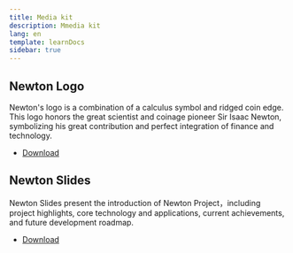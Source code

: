 ```yaml
---
title: Media kit
description: Mmedia kit
lang: en
template: learnDocs
sidebar: true
---
```


## Newton Logo

Newton's logo is a combination of a calculus symbol and ridged coin edge. This logo honors the great scientist and coinage pioneer Sir Isaac Newton, symbolizing his great contribution and perfect integration of finance and technology.

- [Download](https://newton.oss-cn-beijing.aliyuncs.com/media-kit-logo.zip)

## Newton Slides

Newton Slides present the introduction of Newton Project，including project highlights, core technology and applications, current achievements, and future development roadmap.

- [Download](https://newton.oss-cn-beijing.aliyuncs.com/newtonproject-2020.zip)
